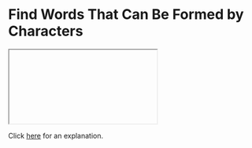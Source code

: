 # Find Words That Can Be Formed by Characters 

<iframe></iframe>

Click [here](Explanation.md) for an explanation.

